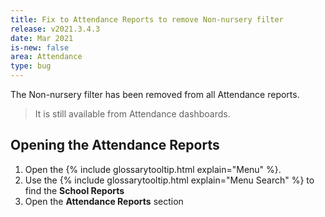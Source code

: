 ```yaml
---
title: Fix to Attendance Reports to remove Non-nursery filter
release: v2021.3.4.3
date: Mar 2021
is-new: false
area: Attendance
type: bug
---
```


The Non-nursery filter has been removed from all Attendance reports.

> It is still available from Attendance dashboards.

## Opening the Attendance Reports

1. Open the {% include glossarytooltip.html explain="Menu" %}.
2. Use the {% include glossarytooltip.html explain="Menu Search" %} to find the **School Reports**
3. Open the **Attendance Reports** section
